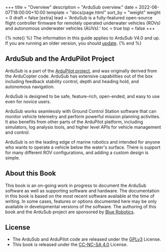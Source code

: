 +++
title = "Overview"
description = "ArduSub overview."
date = 2022-06-07T18:00:00+10:00
template = "docs/page.html"
sort_by = "weight"
weight = 0
draft = false
[extra]
lead = 'ArduSub is a fully-featured open-source flight controller firmware for remotely operated underwater vehicles (ROVs) and autonomous underwater vehicles (AUVs).'
toc = true
top = false
+++

{% note() %}
The information in this guide applies to ArduSub V4.0 and up. If you are running an older version, you should [update](/quick-start/installing-ardusub.md).
{% end %}

## ArduSub and the ArduPilot Project

ArduSub is a part of the [ArduPilot project](http://ardupilot.org/), and was originally derived from the ArduCopter code. ArduSub has extensive capabilities out of the box including feedback stability control, depth and heading hold, and autonomous navigation.

ArduSub is designed to be safe, feature-rich, open-ended, and easy to use even for novice users.

ArduSub works seamlessly with Ground Control Station software that can monitor vehicle telemetry and perform powerful mission planning activities. It also benefits from other parts of the ArduPilot platform, including simulators, log analysis tools, and higher level APIs for vehicle management and control.

ArduSub is on the leading edge of marine robotics and intended for anyone who wants to operate a vehicle below the water's surface. There is support for many different ROV configurations, and adding a custom design is simple.

## About this Book

This book is an on-going work in progress to document the ArduSub software as well as supporting software and hardware. The documentation in this book is based on the most recent software available at the time of writing. In some cases, features or options documented here may be only available in developmental versions of the software. The authoring of this book and the ArduSub project are sponsored by [Blue Robotics](https://bluerobotics.com).

## License

- The ArduSub and ArduPilot code are released under the [GPLv3](https://raw.githubusercontent.com/ArduPilot/ardupilot/master/COPYING.txt) License.
- This book is released under the [CC-NC-SA 4.0](https://creativecommons.org/licenses/by-nc-sa/4.0/) License.
